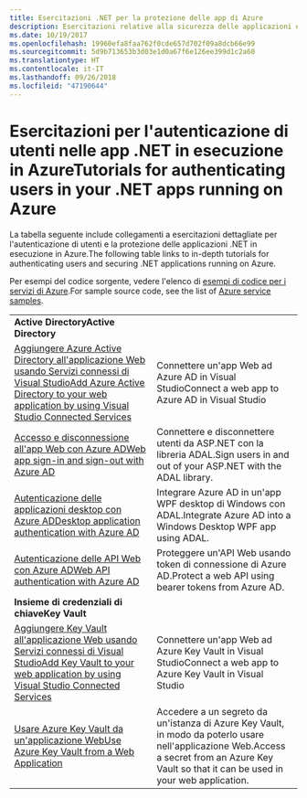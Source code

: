```yaml
---
title: Esercitazioni .NET per la protezione delle app di Azure
description: Esercitazioni relative alla sicurezza delle applicazioni e alla gestione delle identità nelle app .NET in esecuzione in Azure.
ms.date: 10/19/2017
ms.openlocfilehash: 19960efa8faa762f0cde657d702f09a8dcb66e99
ms.sourcegitcommit: 5d9b713653b3d03e1d0a67f6e126ee399d1c2a60
ms.translationtype: HT
ms.contentlocale: it-IT
ms.lasthandoff: 09/26/2018
ms.locfileid: "47190644"
---
```

# <a name="tutorials-for-authenticating-users-in-your-net-apps-running-on-azure"></a><span data-ttu-id="1dcc6-103">Esercitazioni per l'autenticazione di utenti nelle app .NET in esecuzione in Azure</span><span class="sxs-lookup"><span data-stu-id="1dcc6-103">Tutorials for authenticating users in your .NET apps running on Azure</span></span>

<span data-ttu-id="1dcc6-104">La tabella seguente include collegamenti a esercitazioni dettagliate per l'autenticazione di utenti e la protezione delle applicazioni .NET in esecuzione in Azure.</span><span class="sxs-lookup"><span data-stu-id="1dcc6-104">The following table links to in-depth tutorials for authenticating users and securing .NET applications running on Azure.</span></span>

<span data-ttu-id="1dcc6-105">Per esempi del codice sorgente, vedere l'elenco di [esempi di codice per i servizi di Azure](https://azure.microsoft.com/resources/samples/?platform=dotnet).</span><span class="sxs-lookup"><span data-stu-id="1dcc6-105">For sample source code, see the list of [Azure service samples](https://azure.microsoft.com/resources/samples/?platform=dotnet).</span></span>

| | |
|---|---|
|<span data-ttu-id="1dcc6-106">**Active Directory**</span><span class="sxs-lookup"><span data-stu-id="1dcc6-106">**Active Directory**</span></span>||
| <span data-ttu-id="1dcc6-107">[Aggiungere Azure Active Directory all'applicazione Web usando Servizi connessi di Visual Studio][5]</span><span class="sxs-lookup"><span data-stu-id="1dcc6-107">[Add Azure Active Directory to your web application by using Visual Studio Connected Services][5]</span></span> | <span data-ttu-id="1dcc6-108">Connettere un'app Web ad Azure AD in Visual Studio</span><span class="sxs-lookup"><span data-stu-id="1dcc6-108">Connect a web app to Azure AD in Visual Studio</span></span> |
| <span data-ttu-id="1dcc6-109">[Accesso e disconnessione all'app Web con Azure AD][1]</span><span class="sxs-lookup"><span data-stu-id="1dcc6-109">[Web app sign-in and sign-out with Azure AD][1]</span></span> | <span data-ttu-id="1dcc6-110">Connettere e disconnettere utenti da ASP.NET con la libreria ADAL.</span><span class="sxs-lookup"><span data-stu-id="1dcc6-110">Sign users in and out of your ASP.NET with the ADAL library.</span></span> |
| <span data-ttu-id="1dcc6-111">[Autenticazione delle applicazioni desktop con Azure AD][2]</span><span class="sxs-lookup"><span data-stu-id="1dcc6-111">[Desktop application authentication with Azure AD][2]</span></span>| <span data-ttu-id="1dcc6-112">Integrare Azure AD in un'app WPF desktop di Windows con ADAL.</span><span class="sxs-lookup"><span data-stu-id="1dcc6-112">Integrate Azure AD into a Windows Desktop WPF app using ADAL.</span></span> | 
| <span data-ttu-id="1dcc6-113">[Autenticazione delle API Web con Azure AD][3]</span><span class="sxs-lookup"><span data-stu-id="1dcc6-113">[Web API authentication with Azure AD][3]</span></span> | <span data-ttu-id="1dcc6-114">Proteggere un'API Web usando token di connessione di Azure AD.</span><span class="sxs-lookup"><span data-stu-id="1dcc6-114">Protect a web API using bearer tokens from Azure AD.</span></span> |
|<span data-ttu-id="1dcc6-115">**Insieme di credenziali di chiave**</span><span class="sxs-lookup"><span data-stu-id="1dcc6-115">**Key Vault**</span></span>||
| <span data-ttu-id="1dcc6-116">[Aggiungere Key Vault all'applicazione Web usando Servizi connessi di Visual Studio][6]</span><span class="sxs-lookup"><span data-stu-id="1dcc6-116">[Add Key Vault to your web application by using Visual Studio Connected Services][6]</span></span> | <span data-ttu-id="1dcc6-117">Connettere un'app Web ad Azure Key Vault in Visual Studio</span><span class="sxs-lookup"><span data-stu-id="1dcc6-117">Connect a web app to Azure Key Vault in Visual Studio</span></span> |
| <span data-ttu-id="1dcc6-118">[Usare Azure Key Vault da un'applicazione Web][4]</span><span class="sxs-lookup"><span data-stu-id="1dcc6-118">[Use Azure Key Vault from a Web Application][4]</span></span> | <span data-ttu-id="1dcc6-119">Accedere a un segreto da un'istanza di Azure Key Vault, in modo da poterlo usare nell'applicazione Web.</span><span class="sxs-lookup"><span data-stu-id="1dcc6-119">Access a secret from an Azure Key Vault so that it can be used in your web application.</span></span> | 

[1]: /azure/active-directory/develop/active-directory-devquickstarts-webapp-dotnet
[2]: /azure/active-directory/develop/active-directory-devquickstarts-dotnet
[3]: /azure/active-directory/develop/active-directory-devquickstarts-webapi-dotnet
[4]: /azure/key-vault/key-vault-use-from-web-application
[5]: /azure/active-directory/develop/vs-active-directory-add-connected-service
[6]: /azure/key-vault/vs-key-vault-add-connected-service